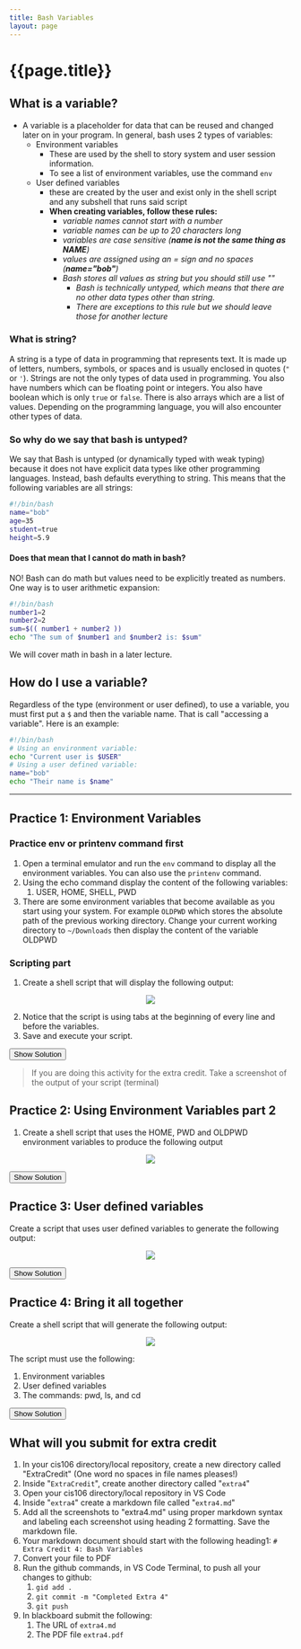 ```yaml
---
title: Bash Variables
layout: page
---
```



# {{page.title}}

## What is a variable?
* A variable is a placeholder for data that can be reused and changed later on in your program. In general, bash uses 2 types of variables: 
  * Environment variables
    * These are used by the shell to story system and user session information.
    * To see a list of environment variables, use the command `env`
  * User defined variables
    * these are created by the user and exist only in the shell script and any subshell that runs said script
    * **When creating variables, follow these rules:**
      * *variable names cannot start with a number*
      * *variable names can be up to 20 characters long*
      * *variables are case sensitive (**name is not the same thing as NAME**)*
      * *values are assigned using an = sign and no spaces (**name="bob"**)*
      * *Bash stores all values as string but you should still use ""*
        * *Bash is technically untyped, which means that there are no other data types other than string.*
        * *There are exceptions to this rule but we should leave those for another lecture*

### What is string? 
A string is a type of data in programming that represents text. It is made up of letters, numbers, symbols, or spaces and is usually enclosed in quotes (`"` or `'`).  Strings are not the only types of data used in programming. You also have numbers which can be floating point or integers. You also have boolean which is only `true` or `false`. There is also arrays which are a list of values. Depending on the programming language, you will also encounter other types of data. 

### So why do we say that bash is untyped? 
We say that Bash is untyped (or dynamically typed with weak typing) because it does not have explicit data types like other programming languages. Instead, bash defaults everything to string. This means that the following variables are all strings:

```bash
#!/bin/bash
name="bob"
age=35
student=true
height=5.9
```

#### Does that mean that I cannot do math in bash?
NO! Bash can do math but values need to be explicitly treated as numbers. One way is to user arithmetic expansion:

```bash
#!/bin/bash
number1=2
number2=2
sum=$(( number1 + number2 ))
echo "The sum of $number1 and $number2 is: $sum"
```
We will cover math in bash in a later lecture. 

## How do I use a variable?
Regardless of the type (environment or user defined), to use a variable, you must first put a `$` and then the variable name. That is call "accessing a variable". Here is an example:

```bash
#!/bin/bash
# Using an environment variable:
echo "Current user is $USER"
# Using a user defined variable:
name="bob"
echo "Their name is $name"
```

<hr>

## Practice 1: Environment Variables
### Practice env or printenv command first
1. Open a terminal emulator and run the `env` command to display all the environment variables. You can also use the `printenv` command.
2. Using the echo command display the content of the following variables:
   1. USER, HOME, SHELL, PWD
3. There are some environment variables that become available as you start using your system. For example `OLDPWD` which stores the absolute path of the previous working directory. Change your current working directory to `~/Downloads` then display the content of the variable OLDPWD

### Scripting part
1. Create a shell script that will display the following output:

<p align="center"><img src="/assets/extras/variables/practice1_output.png"/></p>

2. Notice that the script is using tabs at the beginning of every line and before the variables. 
3. Save and execute your script.

<button class="btn btn-primary fs-5 mb-4 mb-md-0 mr-2" name="SolutionShow" 
    onclick="var x = document.getElementById('practice1');if (x.style.display === 'none') {x.style.display = 'block';} else {x.style.display = 'none';}">Show Solution</button>
<p align="center" style="display:none" id='practice1'><img src="/assets/extras/variables/practice1.png"/></p>

> If you are doing this activity for the extra credit. Take a screenshot of the output of your script (terminal)


## Practice 2: Using Environment Variables part 2
1. Create a shell script that uses the HOME, PWD and OLDPWD environment variables to produce the following output

<p align="center"><img src="/assets/extras/variables/practice2_output.png"/></p>

<button class="btn btn-primary fs-5 mb-4 mb-md-0 mr-2" name="SolutionShow" 
    onclick="var x = document.getElementById('practice2');if (x.style.display === 'none') {x.style.display = 'block';} else {x.style.display = 'none';}">Show Solution</button>
<p align="center" style="display:none" id='practice2'><img src="/assets/extras/variables/practice2.png"/></p>

## Practice 3: User defined variables

Create a script that uses user defined variables to generate the following output:

<p align="center"><img src="/assets/extras/variables/practice3_output.png"/></p>


<button class="btn btn-primary fs-5 mb-4 mb-md-0 mr-2" name="SolutionShow" 
    onclick="var x = document.getElementById('practice3');if (x.style.display === 'none') {x.style.display = 'block';} else {x.style.display = 'none';}">Show Solution</button>
<p align="center" style="display:none" id='practice3'><img src="/assets/extras/variables/practice3.png"/></p>

## Practice 4: Bring it all together

Create a shell script that will generate the following output:


<p align="center"><img src="/assets/extras/variables/practice4_output.png"/></p>


The script must use the following:

1. Environment variables
2. User defined variables
3. The commands: pwd, ls, and cd

<button class="btn btn-primary fs-5 mb-4 mb-md-0 mr-2" name="SolutionShow" 
    onclick="var x = document.getElementById('practice4');if (x.style.display === 'none') {x.style.display = 'block';} else {x.style.display = 'none';}">Show Solution</button>
<p align="center" style="display:none" id='practice4'><img src="/assets/extras/variables/practice4.png"/></p>



## What will you submit for extra credit
1. In your cis106 directory/local repository, create a new directory called "ExtraCredit" (One word no spaces in file names pleases!)
2. Inside "`ExtraCredit`", create another directory called "`extra4`"
3. Open your cis106 directory/local repository in VS Code
4. Inside "`extra4`" create a markdown file called "`extra4.md`"
5. Add all the screenshots to "extra4.md" using proper markdown syntax and labeling each screenshot using heading 2 formatting. Save the markdown file.
6. Your markdown document should start with the following heading1: `# Extra Credit 4: Bash Variables`
7. Convert your file to PDF
8. Run the github commands, in VS Code Terminal, to push all your changes to github:
   1. `gid add .`
   2. `git commit -m "Completed Extra 4"`
   3. `git push`
9. In blackboard submit the following:
   1.  The URL of `extra4.md` 
   2.  The PDF file `extra4.pdf`

